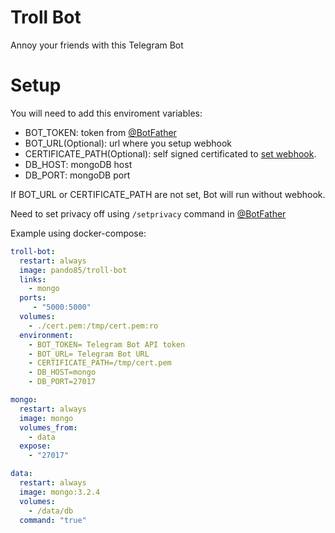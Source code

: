 Troll Bot
=========
Annoy your friends with this Telegram Bot


Setup
=====

You will need to add this enviroment variables:
* BOT_TOKEN: token from [@BotFather](https://telegram.me/BotFather)
* BOT_URL(Optional): url where you setup webhook
* CERTIFICATE_PATH(Optional): self signed certificated to [set webhook](https://core.telegram.org/bots/api#setwebhook).
* DB_HOST: mongoDB host
* DB_PORT: mongoDB port

If BOT_URL or CERTIFICATE_PATH are not set, Bot will run without webhook.

Need to set privacy off using `/setprivacy` command in [@BotFather](https://telegram.me/BotFather)

Example using docker-compose:
```yml
troll-bot:
  restart: always
  image: pando85/troll-bot
  links:
    - mongo
  ports:
     - "5000:5000"
  volumes:
    - ./cert.pem:/tmp/cert.pem:ro
  environment:
    - BOT_TOKEN= Telegram Bot API token
    - BOT_URL= Telegram Bot URL
    - CERTIFICATE_PATH=/tmp/cert.pem
    - DB_HOST=mongo
    - DB_PORT=27017

mongo:
  restart: always
  image: mongo
  volumes_from:
    - data
  expose:
    - "27017"

data:
  restart: always  
  image: mongo:3.2.4
  volumes:
    - /data/db
  command: "true"
  
  ```